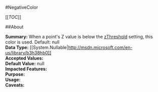 #NegativeColor

[[_TOC_]]

##About

**Summary:**  When a point's Z value is below the <a href="#plotOptions.bubble.zThreshold">zThreshold</a> setting, this color is used. Default: null   
**Data Type:** [[System.Nullable|http://msdn.microsoft.com/en-us/library/b3h38hb0]]  
**Accepted Values:**   
**Default Value:** null  
**Impacted Features:**   
**Purpose:**   
**Usage:**   
**Caveats:**   


